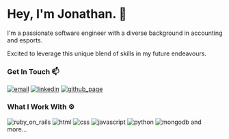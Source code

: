 # Hey, I'm Jonathan. 👋
I'm a passionate software engineer with a diverse background in accounting and esports.

Excited to leverage this unique blend of skills in my future endeavours.

### Get In Touch 📫
<p style=left-align>

[![email](https://img.shields.io/badge/Gmail-EA4335.svg?style=for-the-badge&logo=Gmail&logoColor=white)](mailto:joncms95@hotmail.com)
[![linkedin](https://img.shields.io/badge/LinkedIn-0A66C2.svg?style=for-the-badge&logo=LinkedIn&logoColor=white)](https://www.linkedin.com/in/joncms95/)
[![github_page](https://img.shields.io/badge/GitHub%20Pages-222222.svg?style=for-the-badge&logo=GitHub-Pages&logoColor=white)](https://joncms95.github.io/)

### What I Work With ⚙️
<p style=left-align>
  
![ruby_on_rails](https://img.shields.io/badge/Ruby%20on%20Rails-D30001.svg?style=for-the-badge&logo=Ruby-on-Rails&logoColor=white)
![html](https://img.shields.io/badge/HTML5-E34F26.svg?style=for-the-badge&logo=HTML5&logoColor=white)
![css](https://img.shields.io/badge/CSS3-1572B6.svg?style=for-the-badge&logo=CSS3&logoColor=white)
![javascript](https://img.shields.io/badge/JavaScript-F7DF1E.svg?style=for-the-badge&logo=JavaScript&logoColor=black)
![python](https://img.shields.io/badge/Python-3776AB.svg?style=for-the-badge&logo=Python&logoColor=white)
![mongodb](https://img.shields.io/badge/MongoDB-47A248.svg?style=for-the-badge&logo=MongoDB&logoColor=white)
and more...</p>

<!--
**joncms95/joncms95** is a ✨ _special_ ✨ repository because its `README.md` (this file) appears on your GitHub profile.

Here are some ideas to get you started:

- 🔭 I’m currently working on ...
- 🌱 I’m currently learning ...
- 👯 I’m looking to collaborate on ...
- 🤔 I’m looking for help with ...
- 💬 Ask me about ...
- 📫 How to reach me: ...
- 😄 Pronouns: ...
- ⚡ Fun fact: ...
-->
